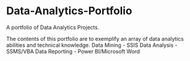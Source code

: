 # Data-Analytics-Portfolio
A portfolio of Data Analytics Projects.

The contents of this portfolio are to exemplify an array of data analytics abilities and technical knowledge.
Data Mining - SSIS
Data Analysis - SSMS/VBA
Data Reporting - Power BI/Microsoft Word
